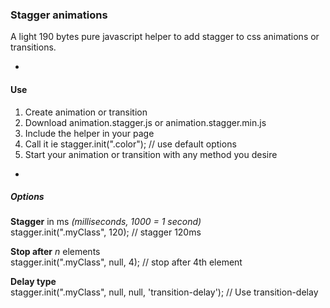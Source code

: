 ### Stagger animations
A light 190 bytes pure javascript helper to add stagger to css animations or transitions.

-

#### Use 
1. Create animation or transition  
2. Download animation.stagger.js or animation.stagger.min.js  
3. Include the helper in your page  
4. Call it ie stagger.init(".color"); // use default options  
5. Start your animation or transition with any method you desire  

-

##### Options

**Stagger** in ms _(milliseconds, 1000 = 1 second)_  
stagger.init(".myClass", 120); // stagger 120ms  

**Stop after** _n_ elements  
stagger.init(".myClass", null, 4); // stop after 4th element  

**Delay type**  
stagger.init(".myClass", null, null, 'transition-delay'); // Use transition-delay  
